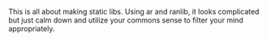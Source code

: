 This is all about making static libs. Using ar and ranlib, it looks complicated but just calm down and utilize your commons sense to filter your mind appropriately.
